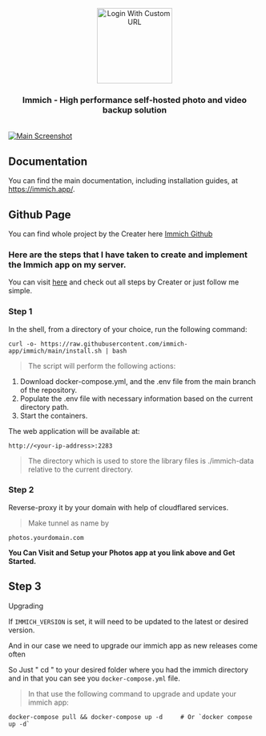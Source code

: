<p align="center">
  <img src="https://raw.githubusercontent.com/immich-app/immich/main/design/immich-logo.svg" width="150" alt="Login With Custom URL">
</p>
<h3 align="center">Immich - High performance self-hosted photo and video backup solution</h3>
<br/>
<a href="https://immich.app">
<img src="https://raw.githubusercontent.com/immich-app/immich/main/design/immich-screenshots.png" title="Main Screenshot">
</a>
<br/>

## Documentation

You can find the main documentation, including installation guides, at https://immich.app/.

## Github Page

You can find whole project by the Creater here  [Immich Github](https://github.com/immich-app/immich)

### Here are the steps that I have taken to create and implement the Immich app on my server.

You can visit [here](https://immich.app/docs/install/script) and check out all steps by Creater or just follow me simple.

### Step 1

In the shell, from a directory of your choice, run the following command:

```
curl -o- https://raw.githubusercontent.com/immich-app/immich/main/install.sh | bash
```

> The script will perform the following actions:

1. Download docker-compose.yml, and the .env file from the main branch of the repository.
2. Populate the .env file with necessary information based on the current directory path.
3. Start the containers.

The web application will be available at:
```
http://<your-ip-address>:2283
```

> The directory which is used to store the library files is ./immich-data relative to the current directory.

### Step 2

Reverse-proxy it by your domain with help of cloudflared services.

> Make tunnel as name by
```
photos.yourdomain.com
```

**You Can Visit and Setup your Photos app at you link above and Get Started.**

## Step 3

Upgrading

If ```IMMICH_VERSION``` is set, it will need to be updated to the latest or desired version.

And in our case we need to upgrade our immich app as new releases come often

So Just " cd " to your desired folder where you had the immich directory and in that you can see you ```docker-compose.yml``` file.

> In that use the following command to upgrade and update your immich app:
```
docker-compose pull && docker-compose up -d     # Or `docker compose up -d`
```
